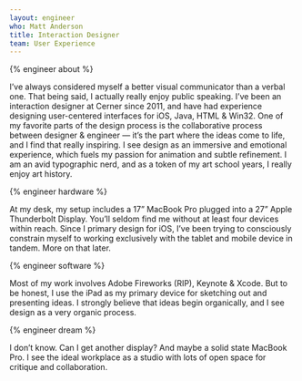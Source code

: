 ```yaml
---
layout: engineer
who: Matt Anderson
title: Interaction Designer
team: User Experience
---
```


{% engineer about %}

I’ve always considered myself a better visual communicator than a verbal one. That being said, I actually really enjoy public speaking. I’ve been an interaction designer at Cerner since 2011, and have had experience designing user-centered interfaces for iOS, Java, HTML & Win32. One of my favorite parts of the design process is the collaborative process between designer & engineer — it’s the part where the ideas come to life, and I find that really inspiring. I see design as an immersive and emotional experience, which fuels my passion for animation and subtle refinement. I am an avid typographic nerd, and as a token of my art school years, I really enjoy art history.

{% engineer hardware %}

At my desk, my setup includes a 17” MacBook Pro plugged into a 27” Apple Thunderbolt Display. You’ll seldom find me without at least four devices within reach. Since I primary design for iOS, I’ve been trying to consciously constrain myself to working exclusively with the tablet and mobile device in tandem. More on that later.

{% engineer software %}

Most of my work involves Adobe Fireworks (RIP), Keynote & Xcode. But to be honest, I use the iPad as my primary device for sketching out and presenting ideas. I strongly believe that ideas begin organically, and I see design as a very organic process. 

{% engineer dream %}

I don’t know. Can I get another display? And maybe a solid state MacBook Pro. I see the ideal workplace as a studio with lots of open space for critique and collaboration.
